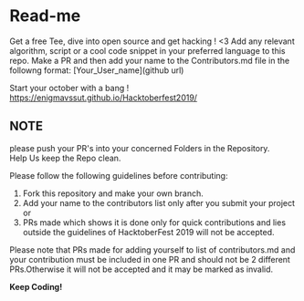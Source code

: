 <h1>Read-me</h1>
Get a free Tee, dive into open source and get hacking ! &lt;3
Add any relevant algorithm, script or a cool code snippet in your preferred language to this repo. Make a PR and then add your name to the Contributors.md file in the followng format: 
[Your_User_name](github url)

Start your october with a bang ! 
https://enigmavssut.github.io/Hacktoberfest2019/

<h2>NOTE</h2>
please push your PR's into your concerned Folders in the Repository.<br>
Help Us keep the Repo clean.<br> 

Please follow the following guidelines before contributing:
1. Fork this repository and make your own branch.
2. Add your name to the contributors list only after you submit your project or 
3. PRs made which shows it is done only for quick contributions and lies outside the guidelines of HacktoberFest 2019 will not be accepted.


Please note that PRs made for adding yourself to list of contributors.md and your contribution must be included in one PR and should not be 2 different PRs.Otherwise it will not be accepted and it may be marked as invalid.

<b>Keep Coding!<b>
